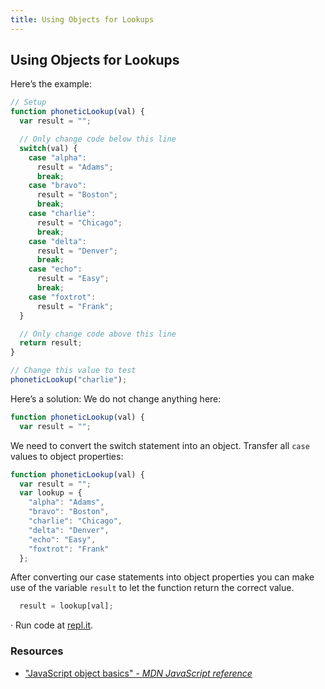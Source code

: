 ```yaml
---
title: Using Objects for Lookups
---
```

## Using Objects for Lookups

<!-- The article goes here, in GitHub-flavored Markdown. Feel free to add YouTube videos, images, and CodePen/JSBin embeds  -->

Here’s the example:
```javascript
// Setup
function phoneticLookup(val) {
  var result = "";

  // Only change code below this line
  switch(val) {
    case "alpha": 
      result = "Adams";
      break;
    case "bravo": 
      result = "Boston";
      break;
    case "charlie": 
      result = "Chicago";
      break;
    case "delta": 
      result = "Denver";
      break;
    case "echo": 
      result = "Easy";
      break;
    case "foxtrot": 
      result = "Frank";
  }

  // Only change code above this line
  return result;
}

// Change this value to test
phoneticLookup("charlie");
```

Here’s a solution:
We do not change anything here:
```javascript
function phoneticLookup(val) {
  var result = "";
```
We need to convert the switch statement into an object. Transfer all `case` values to object properties: 

```javascript
function phoneticLookup(val) {
  var result = "";
  var lookup = {
    "alpha": "Adams",
    "bravo": "Boston",
    "charlie": "Chicago",
    "delta": "Denver",
    "echo": "Easy",
    "foxtrot": "Frank"
  };
  ```
After converting our case statements into object properties you can make use of the variable `result` to let the function return the correct value.

```javascript
  result = lookup[val];
 ```

·  Run code at [repl.it](https://repl.it/@AdrianSkar/Basic-JS-Comparison-with-greater-operator).

### Resources

- ["JavaScript object basics" - *MDN JavaScript reference*](https://developer.mozilla.org/en-US/docs/Learn/JavaScript/Objects/Basics)


<!--stackedit_data:
eyJoaXN0b3J5IjpbNTY2MzM5MDA5LC04MjUzMDU0OCwtMTkzND
g5MzI1LDIwNTI5OTU4NjAsMTU2MTAwMTc1NywxODM3NTUyMjkz
LC0xMTUwMTMzMjY3LDE1MTM4NDYyMDQsLTIxNDY3NjQ0NDcsLT
I0MDYwNzA1NSwyMTM1NjAxNjI0LDgxNTIzNjk1OCw4MjA4MTUy
ODcsLTExNTY0MzI2MjYsLTU5ODkyNTQwNiwtOTkyMzQ2Mjk3LC
0xMzY1MDA3NzU1LDM1NTE0MzA0NywtMTI1Mzg4MjM3OCwtMTQ0
NDA4NDI0NF19
-->